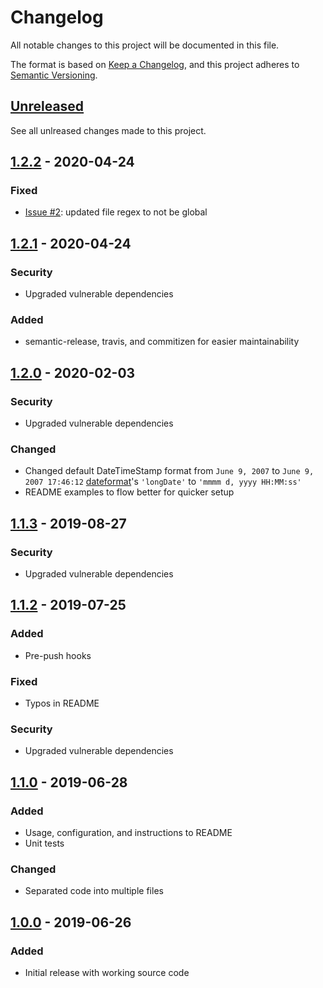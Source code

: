 # Changelog

All notable changes to this project will be documented in this file.

The format is based on [Keep a Changelog](https://keepachangelog.com/en/1.0.0/),
and this project adheres to [Semantic Versioning](https://semver.org/spec/v2.0.0.html).

## [Unreleased]
See all unlreased changes made to this project.

## [1.2.2] - 2020-04-24
### Fixed
- [Issue #2](https://github.com/djhouseknecht/rollup-plugin-version-injector/issues/2): updated file regex to not be global

## [1.2.1] - 2020-04-24
### Security 
- Upgraded vulnerable dependencies
### Added
- semantic-release, travis, and commitizen for easier maintainability

## [1.2.0] - 2020-02-03
### Security 
- Upgraded vulnerable dependencies
### Changed
- Changed default DateTimeStamp format from `June 9, 2007` to `June 9, 2007 17:46:12` [dateformat]'s `'longDate'` to `'mmmm d, yyyy HH:MM:ss'`
- README examples to flow better for quicker setup


## [1.1.3] - 2019-08-27
### Security 
- Upgraded vulnerable dependencies

## [1.1.2] - 2019-07-25
### Added
- Pre-push hooks
### Fixed
- Typos in README
### Security 
- Upgraded vulnerable dependencies


## [1.1.0] - 2019-06-28
### Added
- Usage, configuration, and instructions to README
- Unit tests
### Changed
- Separated code into multiple files


## [1.0.0] - 2019-06-26
### Added
- Initial release with working source code



[unreleased]: https://github.com/djhouseknecht/rollup-plugin-version-injector/compare/v1.2.2...HEAD

[1.2.2]: https://github.com/djhouseknecht/rollup-plugin-version-injector/compare/v1.2.1...v1.2.2
[1.2.1]: https://github.com/djhouseknecht/rollup-plugin-version-injector/compare/v1.2.0...v1.2.1
[1.2.0]: https://github.com/djhouseknecht/rollup-plugin-version-injector/compare/v1.1.3...v1.2.0
[1.1.3]: https://github.com/djhouseknecht/rollup-plugin-version-injector/compare/v1.1.2...v1.1.3
[1.1.2]: https://github.com/djhouseknecht/rollup-plugin-version-injector/compare/v1.1.0...v1.1.2
[1.1.0]: https://github.com/djhouseknecht/rollup-plugin-version-injector/compare/v1.0.0...v1.1.0
[1.0.0]: https://github.com/djhouseknecht/rollup-plugin-version-injector/releases/tag/v1.0.0

[dateformat]: https://www.npmjs.com/package/dateformat
